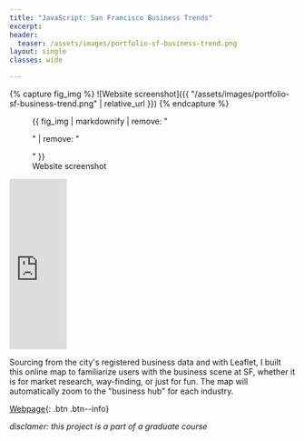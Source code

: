 ```yaml
---
title: "JavaScript: San Francisco Business Trends"
excerpt: 
header:
  teaser: /assets/images/portfolio-sf-business-trend.png
layout: single
classes: wide

---
```

{% capture fig_img %}
![Website screenshot]({{ "/assets/images/portfolio-sf-business-trend.png" | relative_url }})
{% endcapture %}

<figure>
  {{ fig_img | markdownify | remove: "<p>" | remove: "</p>" }}
  <figcaption>Website screenshot</figcaption>
</figure>

<embed type="text/html" src="https://gillianzhaoxz.github.io/web/assets/doc/SF-Business-Trend/index.html"  width="20%" height=300px>

Sourcing from the city's registered business data and with Leaflet, I built this online map to familiarize users with the business scene at SF, whether it is for market research, way-finding, or just for fun. The map will automatically zoom to the "business hub" for each industry.

[Webpage](https://gillianzhaoxz.github.io/web/assets/doc/SF-Business-Trend/index.html){: .btn .btn--info}

_disclamer: this project is a part of a graduate course_